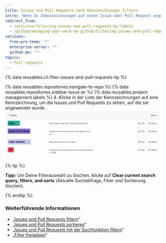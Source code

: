 ```yaml
---
title: Issues und Pull Requests nach Kennzeichnungen filtern
intro: 'Wenn Du [Kennzeichnungen auf einen Issue oder Pull Request angewendet hast](/articles/applying-labels-to-issues-and-pull-requests), kannst Du Issues und Pull Requests basierend auf ihren Kennzeichnungen suchen.'
redirect_from:
  - /articles/filtering-issues-and-pull-requests-by-labels
  - /github/managing-your-work-on-github/filtering-issues-and-pull-requests-by-labels
versions:
  free-pro-team: '*'
  enterprise-server: '*'
  github-ae: '*'
topics:
  - Pull requests
---
```

{% data reusables.cli.filter-issues-and-pull-requests-tip %}

{% data reusables.repositories.navigate-to-repo %}
{% data reusables.repositories.sidebar-issue-pr %}
{% data reusables.project-management.labels %}
4. Klicke in der Liste der Kennzeichnungen auf eine Kennzeichnung, um die Issues und Pull Requests zu sehen, auf die sie angewendet wurde. ![Liste der Kennzeichnungen eines Repositorys](/assets/images/help/issues/labels-page.png)

{% tip %}

**Tipp:** Um Deine Filterauswahl zu löschen, klicke auf **Clear current search query, filters, and sorts** (Aktuelle Suchabfrage, Filter und Sortierung löschen).

{% endtip %}

### Weiterführende Informationen

- „[Issues und Pull Requests filtern](/articles/filtering-issues-and-pull-requests)“
- „[Issues und Pull Requests sortieren](/articles/sorting-issues-and-pull-requests)“
- „[Issues und Pull Requests mit der Suchfunktion filtern](/articles/using-search-to-filter-issues-and-pull-requests)“
- „[Filter freigeben](/articles/sharing-filters)“
